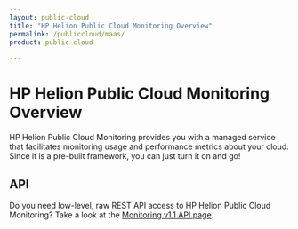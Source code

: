 ```yaml
---
layout: public-cloud
title: "HP Helion Public Cloud Monitoring Overview"
permalink: /publiccloud/maas/
product: public-cloud 

---
```

<!--PUBLISHED-->
# HP Helion Public Cloud Monitoring Overview #

HP Helion Public Cloud Monitoring provides you with a managed service that facilitates monitoring usage and performance metrics about your cloud. Since it is a pre-built framework, you can just turn it on and go!


## API ##
Do you need low-level, raw REST API access to HP Helion Public Cloud Monitoring?  Take a look at the [Monitoring v1.1 API page](/publiccloud/api/monitoring/).
